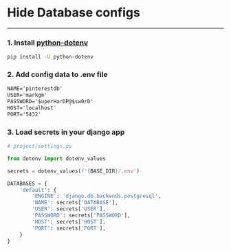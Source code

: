 # Hide Database configs
----------

### 1. Install [python-dotenv](https://github.com/theskumar/python-dotenv) 

```bash
pip install -U python-dotenv
```

### 2. Add config data to .env file

```txt
NAME='pinterestdb'
USER='markgm'
PASSWORD='$uperHarDP@$sw0rD'
HOST='localhost'
PORT='5432'
```

### 3. Load secrets in your django app

````python
# project/settings.py

from dotenv import dotenv_values

secrets = dotenv_values(f'{BASE_DIR}/.env')

DATABASES = {
    'default': {
        'ENGINE': 'django.db.backends.postgresql',
        'NAME': secrets['DATABASE'],
        'USER': secrets['USER'],
        'PASSWORD': secrets['PASSWORD'],
        'HOST': secrets['HOST'],
        'PORT': secrets['PORT'],
    }
}
````